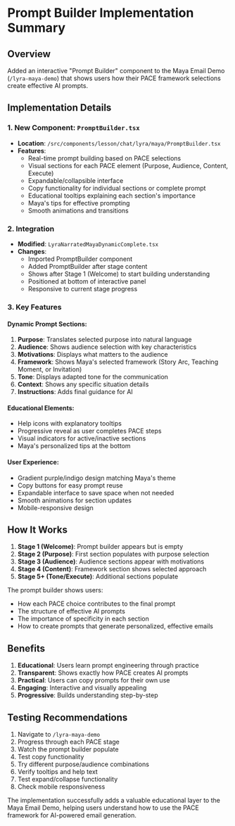 # Prompt Builder Implementation Summary

## Overview
Added an interactive "Prompt Builder" component to the Maya Email Demo (`/lyra-maya-demo`) that shows users how their PACE framework selections create effective AI prompts.

## Implementation Details

### 1. New Component: `PromptBuilder.tsx`
- **Location**: `/src/components/lesson/chat/lyra/maya/PromptBuilder.tsx`
- **Features**:
  - Real-time prompt building based on PACE selections
  - Visual sections for each PACE element (Purpose, Audience, Content, Execute)
  - Expandable/collapsible interface
  - Copy functionality for individual sections or complete prompt
  - Educational tooltips explaining each section's importance
  - Maya's tips for effective prompting
  - Smooth animations and transitions

### 2. Integration
- **Modified**: `LyraNarratedMayaDynamicComplete.tsx`
- **Changes**:
  - Imported PromptBuilder component
  - Added PromptBuilder after stage content
  - Shows after Stage 1 (Welcome) to start building understanding
  - Positioned at bottom of interactive panel
  - Responsive to current stage progress

### 3. Key Features

#### Dynamic Prompt Sections:
1. **Purpose**: Translates selected purpose into natural language
2. **Audience**: Shows audience selection with key characteristics
3. **Motivations**: Displays what matters to the audience
4. **Framework**: Shows Maya's selected framework (Story Arc, Teaching Moment, or Invitation)
5. **Tone**: Displays adapted tone for the communication
6. **Context**: Shows any specific situation details
7. **Instructions**: Adds final guidance for AI

#### Educational Elements:
- Help icons with explanatory tooltips
- Progressive reveal as user completes PACE steps
- Visual indicators for active/inactive sections
- Maya's personalized tips at the bottom

#### User Experience:
- Gradient purple/indigo design matching Maya's theme
- Copy buttons for easy prompt reuse
- Expandable interface to save space when not needed
- Smooth animations for section updates
- Mobile-responsive design

## How It Works

1. **Stage 1 (Welcome)**: Prompt builder appears but is empty
2. **Stage 2 (Purpose)**: First section populates with purpose selection
3. **Stage 3 (Audience)**: Audience sections appear with motivations
4. **Stage 4 (Content)**: Framework section shows selected approach
5. **Stage 5+ (Tone/Execute)**: Additional sections populate

The prompt builder shows users:
- How each PACE choice contributes to the final prompt
- The structure of effective AI prompts
- The importance of specificity in each section
- How to create prompts that generate personalized, effective emails

## Benefits

1. **Educational**: Users learn prompt engineering through practice
2. **Transparent**: Shows exactly how PACE creates AI prompts
3. **Practical**: Users can copy prompts for their own use
4. **Engaging**: Interactive and visually appealing
5. **Progressive**: Builds understanding step-by-step

## Testing Recommendations

1. Navigate to `/lyra-maya-demo`
2. Progress through each PACE stage
3. Watch the prompt builder populate
4. Test copy functionality
5. Try different purpose/audience combinations
6. Verify tooltips and help text
7. Test expand/collapse functionality
8. Check mobile responsiveness

The implementation successfully adds a valuable educational layer to the Maya Email Demo, helping users understand how to use the PACE framework for AI-powered email generation.